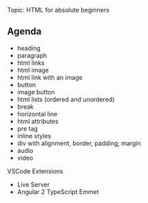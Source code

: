Topic: HTML for absolute beginners

Agenda
--------

* heading
* paragraph
* html links
* html image
* html link with an image
* button
* image button
* html lists (ordered and unordered)
* break
* horizontal line
* html attributes
* pre tag
* inline styles
* div with alignment, border, padding, margin
* audio
* video

VSCode Extensions

* Live Server
* Angular 2 TypeScript Emmet